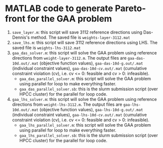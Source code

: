 MATLAB code to generate Pareto-front for the GAA problem
=========================================================

1. `save_layer.m`: this script will save 3112 reference directions using Das-Dennis's method. The saved file is `weights-layer-3112.mat`
2. `save_lhs.m`: this script will save 3112 reference directions using LHS. The saved file is `weights-lhs-3112.mat`
3. `gaa_das_solver.m`: this script will solve the GAA problem using reference directions from `weight-layer-3112.m`. The output files are `gaa-das-10d.out/.mat` (objective function values), `gaa-das-10d-g.out/.mat` (individual constraint values), `gaa-das-10d-cv.out/.mat` (cumulative constraint violation (cv), i.e. cv <= 0: feasible and cv > 0: infeasible).
    * `gaa_das_parallel_solver.m`: this script will solve the GAA problem using parallel for loop to make everything faster.
    * `gaa_das_parallel_solver.sb`: this is the slurm submission script (over HPCC cluster) for the parallel for loop code.
4. `gaa_lhs_solver.m`: this script will solve the GAA problem using reference directions from `weight-lhs-3112.m`. The output files are `gaa-lhs-10d.out/.mat` (objective function values), `gaa-lhs-10d-g.out/.mat` (individual constraint values), `gaa-lhs-10d-cv.out/.mat` (cumulative constraint violation (cv), i.e. cv <= 0: feasible and cv > 0: infeasible).
    * `gaa_lhs_parallel_solver.m`: this script will solve the GAA problem using parallel for loop to make everything faster.
    * `gaa_lhs_parallel_solver.sb`: this is the slurm submission script (over HPCC cluster) for the parallel for loop code.

